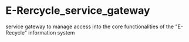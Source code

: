 # E-Rercycle_service_gateway 
service gateway to manage access into the core functionalities of the "E-Recycle" information system